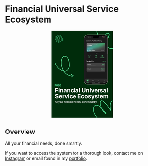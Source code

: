# Financial Universal Service Ecosystem

<div style="text-align: center;">
  <img src="FUSE-EXPO\assets\Fourth.jpg" alt="FUSE" width="200"/>
</div>

## Overview

All your financial needs, done smartly.

If you want to access the system for a thorough look, contact me on [Instagram](https://www.instagram.com/mustafa_alhasan_) or email found in my [portfolio](https://mustafa-dev.com).
